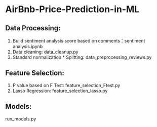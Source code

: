 # AirBnb-Price-Prediction-in-ML
## Data Processing:
1. Build sentiment analysis score based on comments：sentiment analysis.ipynb
2. Data cleaning: data_cleanup.py
3. Standard normalization * Splitting: data_preprocessing_reviews.py

## Feature Selection:
1. P value based on F Test: feature_selection_Ftest.py
2. Lasso Regression: feature_selection_lasso.py

## Models:
run_models.py
